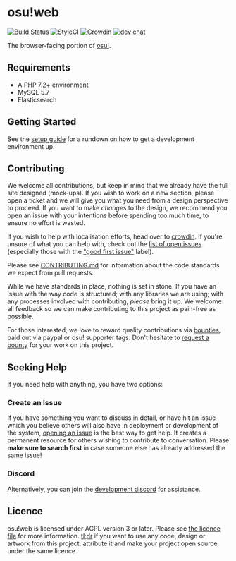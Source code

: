 # osu!web

[![Build Status](https://travis-ci.com/ppy/osu-web.svg?branch=master)](https://travis-ci.com/ppy/osu-web) [![StyleCI](https://styleci.io/repos/41410580/shield)](https://styleci.io/repos/41410580) [![Crowdin](https://d322cqt584bo4o.cloudfront.net/osu-web/localized.svg)](https://crowdin.com/project/osu-web) [![dev chat](https://discordapp.com/api/guilds/188630481301012481/widget.png?style=shield)](https://discord.gg/ppy)

The browser-facing portion of [osu!](https://osu.ppy.sh/home).

## Requirements

- A PHP 7.2+ environment
- MySQL 5.7
- Elasticsearch

## Getting Started

See the [setup guide](SETUP.md) for a rundown on how to get a development environment up.

## Contributing

We welcome all contributions, but keep in mind that we already have the full site designed (mock-ups). If you wish to work on a new section, please open a ticket and we will give you what you need from a design perspective to proceed. If you want to make *changes* to the design, we recommend you open an issue with your intentions before spending too much time, to ensure no effort is wasted.

If you wish to help with localisation efforts, head over to [crowdin](https://crowdin.com/project/osu-web). If you're unsure of what you can help with, check out the [list of open issues](https://github.com/ppy/osu-web/issues). (especially those with the ["good first issue"](https://github.com/ppy/osu-web/issues?q=is%3Aissue+is%3Aopen+sort%3Aupdated-desc+label%3A%22good+first+issue%22) label).

Please see [CONTRIBUTING.md](CONTRIBUTING.md) for information about the code standards we expect from pull requests.

While we have standards in place, nothing is set in stone. If you have an issue with the way code is structured; with any libraries we are using; with any processes involved with contributing, *please* bring it up. We welcome all feedback so we can make contributing to this project as pain-free as possible.

For those interested, we love to reward quality contributions via [bounties](https://docs.google.com/spreadsheets/d/1jNXfj_S3Pb5PErA-czDdC9DUu4IgUbe1Lt8E7CYUJuE/view?&rm=minimal#gid=523803337), paid out via paypal or osu! supporter tags. Don't hesitate to [request a bounty](https://docs.google.com/forms/d/e/1FAIpQLSet_8iFAgPMG526pBZ2Kic6HSh7XPM3fE8xPcnWNkMzINDdYg/viewform) for your work on this project.

## Seeking Help

If you need help with anything, you have two options:

### Create an Issue

If you have something you want to discuss in detail, or have hit an issue which you believe others will also have in deployment or development of the system, [opening an issue](https://github.com/ppy/osu-web/issues) is the best way to get help. It creates a permanent resource for others wishing to contribute to conversation. Please **make sure to search first** in case someone else has already addressed the same issue!

### Discord

Alternatively, you can join the [development discord](https://discord.gg/ppy) for assistance.

## Licence

osu!web is licensed under AGPL version 3 or later. Please see [the licence file](LICENCE) for more information. [tl;dr](https://tldrlegal.com/license/gnu-affero-general-public-license-v3-(agpl-3.0)) if you want to use any code, design or artwork from this project, attribute it and make your project open source under the same licence.
